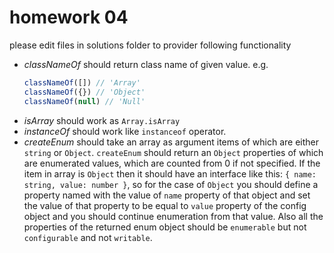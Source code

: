 # homework 04

please edit files in solutions folder to provider following functionality

  - *classNameOf*
    should return class name of given value. e.g.
    ```javascript
    classNameOf([]) // 'Array'
    classNameOf({}) // 'Object'
    classNameOf(null) // 'Null'
    ```
  - *isArray*
    should work as `Array.isArray`
  - *instanceOf*
    should work like `instanceof` operator.
  - *createEnum*
    should take an array as argument items of which are either `string` or `Object`. `createEnum` should return an `Object` properties of which are enumerated values, which are counted from 0 if not specified. If the item in array is `Object` then it should have an interface like this: `{ name: string, value: number }`, so for the case of `Object` you should define a property named with the value of `name` property of that object and set the value of that property to be equal to `value` property of the config object and you should continue enumeration from that value. Also all the properties of the returned enum object should be `enumerable` but not `configurable` and not `writable`.
